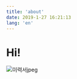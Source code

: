 ```yaml
---
title: 'about'
date: 2019-1-27 16:21:13
lang: 'en'
---
```


# Hi!

<!-- <div align="center">

_Thank you for reading my resume. If you want to contact me, Please send me an email._

</div> -->

![이력서jpeg](https://user-images.githubusercontent.com/45819975/64858127-7420f700-d661-11e9-8f71-f216f6210b2c.jpg)

